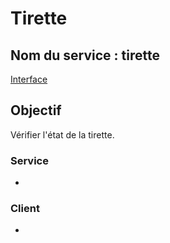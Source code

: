 ﻿# Tirette

## Nom du service : **tirette**
[Interface](Tirette-Service-Interface.md)

## Objectif
Vérifier l'état de la tirette.

### Service
- [](Tirette-Controller-Node.md)

### Client
- 
